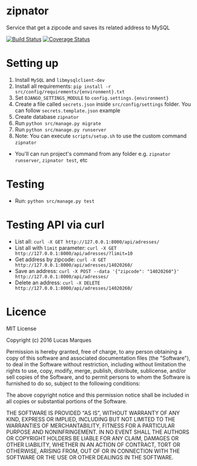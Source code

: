 # zipnator
Service that get a zipcode and saves its related address to MySQL

[![Build Status](https://travis-ci.org/marquesds/zipnator.svg?branch=master)](https://travis-ci.org/marquesds/zipnator)
[![Coverage Status](https://coveralls.io/repos/github/marquesds/zipnator/badge.svg)](https://coveralls.io/github/marquesds/zipnator)


# Setting up
1. Install `MySQL` and `libmysqlclient-dev`
2. Install all requirements: `pip install -r src/config/requirements/{environment}.txt`
3. Set `DJANGO_SETTINGS_MODULE` to `config.settings.{environment}`
4. Create a file called `secrets.json` inside `src/config/settings` folder. You can follow `secrets.template.json` example
5. Create database `zipnator`
6. Run `python src/manage.py migrate`
7. Run `python src/manage.py runserver`
8. Note: You can execute `scripts/setup.sh` to use the custom command `zipnator`
  - You'll can run project's command from any folder e.g. `zipnator runserver`, `zipnator test`, etc

# Testing
- Run: `python src/manage.py test`

# Testing API via curl
- List all: `curl -X GET http://127.0.0.1:8000/api/adresses/`
- List all with `limit` parameter: `curl -X GET http://127.0.0.1:8000/api/adresses/?limit=10`
- Get address by zipcode: `curl -X GET http://127.0.0.1:8000/api/adresses/14020260/`
- Save an address: `curl -X POST --data '{"zipcode": "14020260"}' http://127.0.0.1:8000/api/adresses/`
- Delete an address: `curl -X DELETE http://127.0.0.1:8000/api/adresses/14020260/`

# Licence
MIT License

Copyright (c) 2016 Lucas Marques

Permission is hereby granted, free of charge, to any person obtaining a copy
of this software and associated documentation files (the "Software"), to deal
in the Software without restriction, including without limitation the rights
to use, copy, modify, merge, publish, distribute, sublicense, and/or sell
copies of the Software, and to permit persons to whom the Software is
furnished to do so, subject to the following conditions:

The above copyright notice and this permission notice shall be included in all
copies or substantial portions of the Software.

THE SOFTWARE IS PROVIDED "AS IS", WITHOUT WARRANTY OF ANY KIND, EXPRESS OR
IMPLIED, INCLUDING BUT NOT LIMITED TO THE WARRANTIES OF MERCHANTABILITY,
FITNESS FOR A PARTICULAR PURPOSE AND NONINFRINGEMENT. IN NO EVENT SHALL THE
AUTHORS OR COPYRIGHT HOLDERS BE LIABLE FOR ANY CLAIM, DAMAGES OR OTHER
LIABILITY, WHETHER IN AN ACTION OF CONTRACT, TORT OR OTHERWISE, ARISING FROM,
OUT OF OR IN CONNECTION WITH THE SOFTWARE OR THE USE OR OTHER DEALINGS IN THE
SOFTWARE.
